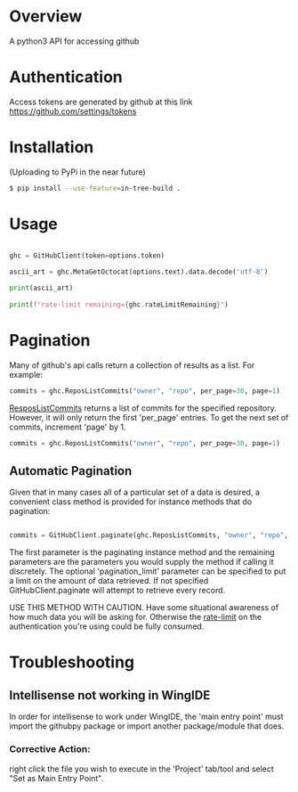 # Overview 

A python3 API for accessing github

# Authentication

Access tokens are generated by github at this link https://github.com/settings/tokens

# Installation

(Uploading to PyPi in the near future)

```bash
$ pip install --use-feature=in-tree-build .
```

# Usage

```python

ghc = GitHubClient(token=options.token)

ascii_art = ghc.MetaGetOctocat(options.text).data.decode('utf-8')
    
print(ascii_art)
    
print(f"rate-limit remaining={ghc.rateLimitRemaining}")

```

# Pagination

Many of github's api calls return a collection of results as a list. For example:

```python
commits = ghc.ReposListCommits("owner", "repo", per_page=30, page=1)    
```

[ResposListCommits](https://docs.github.com/rest/reference/repos#list-commits) returns a list of commits for the specified repository.  However, it will only return the first 'per_page' entries.   To get the next set of commits, increment 'page' by 1.

```python
commits = ghc.ReposListCommits("owner", "repo", per_page=30, page=1)    
```

## Automatic Pagination

Given that in many cases all of a particular set of a data is desired, a convenient class method is provided for instance methods that do pagination:

```python

commits = GitHubClient.paginate(ghc.ReposListCommits, "owner", "repo", pagination_limit=1000)

```

The first parameter is the paginating instance method and the remaining parameters are the parameters you would supply the method if calling it discretely.   The optional 'pagination_limit' parameter can be specified to put a limit on the amount of data retrieved.  If not specified GitHubClient.paginate will attempt to retrieve every record.

USE THIS METHOD WITH CAUTION.  Have some situational awareness of how much data you will be asking for.   Otherwise the [rate-limit](https://docs.github.com/en/rest/overview/resources-in-the-rest-api#rate-limiting) on the authentication you're using could be fully consumed.  



# Troubleshooting
## Intellisense not working in WingIDE
In order for intellisense to work under WingIDE, the 'main entry point' must import the githubpy package or import another package/module that does.   
### Corrective Action:
right click the file you wish to execute in the 'Project' tab/tool and select "Set as Main Entry Point".
